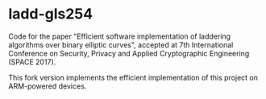 # ladd-gls254
Code for the paper "Efficient software implementation of laddering algorithms over binary elliptic curves", accepted at 7th International Conference on Security, Privacy and Applied Cryptographic Engineering (SPACE 2017).

This fork version implements the efficient implementation of this project on ARM-powered devices.
